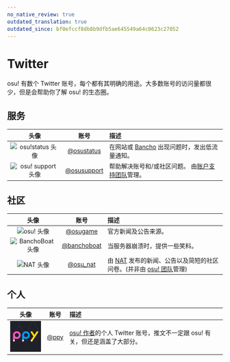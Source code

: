 ```yaml
---
no_native_review: true
outdated_translation: true
outdated_since: bf0efccf8db8b9dfb5ae645549a64c0623c27052
---
```


# Twitter

osu! 有数个 Twitter 账号，每个都有其明确的用途。大多数账号的访问量都很少，但是会帮助你了解 osu! 的生态圈。

## 服务

| 头像 | 账号 | 描述 |
| :-: | :-: | :-- |
| ![osu!status 头像](img/osustatus.jpg) | [@osustatus](https://twitter.com/osustatus) | 在网站或 [Bancho](/wiki/Bancho_(server)) 出现问题时，发出低流量通知。 |
| ![osu! support 头像](img/osusupport.jpg) | [@osusupport](https://twitter.com/osusupport) | 帮助解决账号和/或社区问题。 由[账户支持团队](/wiki/People/Account_support_team)管理。 |

## 社区

| 头像 | 账号 | 描述 |
| :-: | :-: | :-- |
| ![osu! 头像](img/osugame.jpg) | [@osugame](https://twitter.com/osugame) | 官方新闻及公告来源。 |
| ![BanchoBoat 头像](img/banchoboat.jpg) | [@banchoboat](https://twitter.com/banchoboat) | 当服务器崩溃时，提供一些笑料。 |
| ![NAT 头像](img/osu_nat.png) | [@osu_nat](https://twitter.com/osu_nat) | 由 [NAT](/wiki/People/Nomination_Assessment_Team) 发布的新闻、公告以及简短的社区问卷。(并非由 [osu! 团队](/wiki/People/osu!_team)管理) |

## 个人

| 头像 | 账号 | 描述 |
| :-: | :-: | :-- |
| ![Dean Herbert 头像](img/ppy.jpg?2) | [@ppy](https://twitter.com/ppy) | [osu! 作者](/wiki/People/peppy)的个人 Twitter 账号，推文不一定跟 osu! 有关，但还是涵盖了大部分。 |
